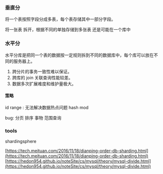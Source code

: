 ### 垂直分
将一个表按照字段分成多表，每个表存储其中一部分字段。

将一张表 拆开，根据不同的单独存储到多张表 还是可能在一个库中
### 水平分
水平分库是把同一个表的数据按一定规则拆到不同的数据库中，每个库可以放在不同的服务器上。
1. 跨分片的事务一致性难以保证。
2. 跨库的 join 关联查询性能较差。
3. 数据多次扩展难度和维护量极大。
#### 策略
id range : 无法解决数据热点问题
hash mod

bug:
分页
排序
事物
范围查询

### tools
shardingsphere




[https://tech.meituan.com/2016/11/18/dianping-order-db-sharding.html](https://tech.meituan.com/2016/11/18/dianping-order-db-sharding.html)
[https://hedon954.github.io/noteSite/cs/mysql/theory/mysql-divide.html](https://hedon954.github.io/noteSite/cs/mysql/theory/mysql-divide.html)